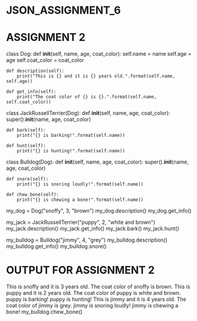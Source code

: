# JSON_ASSIGNMENT_6
# ASSIGNMENT 2
class Dog:
    def __init__(self, name, age, coat_color):
        self.name = name
        self.age = age
        self.coat_color = coat_color
    
    def description(self):
        print("This is {} and it is {} years old.".format(self.name, self.age))
    
    def get_info(self):
        print("The coat color of {} is {}.".format(self.name, self.coat_color))

class JackRussellTerrier(Dog):
    def __init__(self, name, age, coat_color):
        super().__init__(name, age, coat_color)
    
    def bark(self):
        print("{} is barking!".format(self.name))
    
    def hunt(self):
        print("{} is hunting!".format(self.name))

class Bulldog(Dog):
    def __init__(self, name, age, coat_color):
        super().__init__(name, age, coat_color)
    
    def snore(self):
        print("{} is snoring loudly!".format(self.name))
    
    def chew_bone(self):
        print("{} is chewing a bone!".format(self.name))

        
my_dog = Dog("snoffy", 3, "brown")
my_dog.description()
my_dog.get_info()

my_jack = JackRussellTerrier("puppy", 2, "white and brown")
my_jack.description()
my_jack.get_info()
my_jack.bark()
my_jack.hunt()

my_bulldog = Bulldog("jimmy", 4, "grey")
my_bulldog.description()
my_bulldog.get_info()
my_bulldog.snore()

# OUTPUT FOR ASSIGNMENT 2
This is snoffy and it is 3 years old.
The coat color of snoffy is brown.
This is puppy and it is 2 years old.
The coat color of puppy is white and brown.
puppy is barking!
puppy is hunting!
This is jimmy and it is 4 years old.
The coat color of jimmy is grey.
jimmy is snoring loudly!
jimmy is chewing a bone!
my_bulldog.chew_bone()
